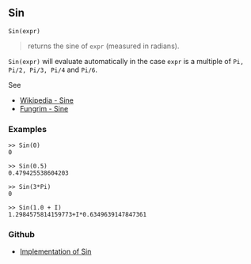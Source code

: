 ## Sin

```
Sin(expr)
```

> returns the sine of `expr` (measured in radians).
 
`Sin(expr)` will evaluate automatically in the case `expr` is a multiple of `Pi, Pi/2, Pi/3, Pi/4` and `Pi/6`.

See
* [Wikipedia - Sine](https://en.wikipedia.org/wiki/Sine)
* [Fungrim - Sine](http://fungrim.org/topic/Sine/)

### Examples

```
>> Sin(0)
0

>> Sin(0.5)
0.479425538604203

>> Sin(3*Pi)
0

>> Sin(1.0 + I)
1.2984575814159773+I*0.6349639147847361
```
 

### Github

* [Implementation of Sin](https://github.com/axkr/symja_android_library/blob/master/symja_android_library/matheclipse-core/src/main/java/org/matheclipse/core/builtin/ExpTrigsFunctions.java#L2718) 
